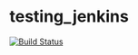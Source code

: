 # testing_jenkins

[![Build Status](http://192.168.51.47:8080/jenkins/buildStatus/icon?job=FIDO_Stress_Testing)](http://192.168.51.47:8080/jenkins/user/twca/my-views/view/all/job/FIDO_Stress_Testing/)
